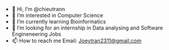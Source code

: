 - 👋 Hi, I’m @chieutrann
- 👀 I’m interested in Computer Science
- 🌱 I’m currently learning Bioinformatics
- 💞️ I’m looking for an internship in Data analysing and Software Engineneering Jobs
- 📫 How to reach me Email: Joeytran2311@gmail.com

<!---
chieutrann/chieutrann is a ✨ special ✨ repository because its `README.md` (this file) appears on your GitHub profile.
You can click the Preview link to take a look at your changes.
--->
